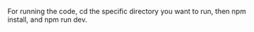 For running the code, cd the specific directory you want to run, then npm install, and npm run dev.
